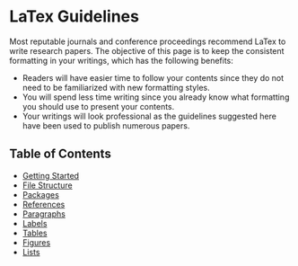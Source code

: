 # LaTex Guidelines

Most reputable journals and conference proceedings recommend LaTex to write research papers.
The objective of this page is to keep the consistent formatting in your writings, which has the following benefits:

* Readers will have easier time to follow your contents since they do not need to be familiarized with new formatting styles.
* You will spend less time writing since you already know what formatting you should use to present your contents.
* Your writings will look professional as the guidelines suggested here have been used to publish numerous papers.

## Table of Contents

* [Getting Started](latex/getting_started.md)
* [File Structure](latex/file-structure.md)
* [Packages](latex/packages.md)
* [References](latex/references.md)
* [Paragraphs](latex/paragraphs.md)
* [Labels](latex/labels.md)
* [Tables](latex/tables.md)
* [Figures](latex/figures.md)
* [Lists](latex/lists.md)